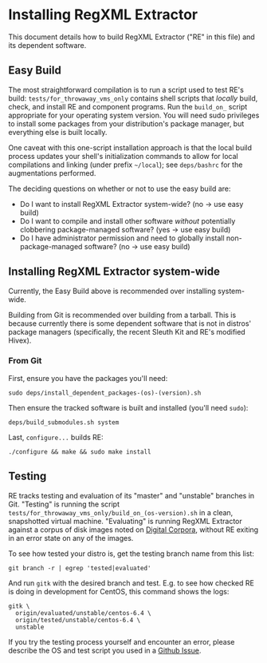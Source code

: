 # Installing RegXML Extractor

This document details how to build RegXML Extractor ("RE" in this file) and its dependent software.


## Easy Build

The most straightforward compilation is to run a script used to test RE's build: `tests/for_throwaway_vms_only` contains shell scripts that *locally* build, check, and install RE and component programs.  Run the `build_on_` script appropriate for your operating system version.  You will need sudo privileges to install some packages from your distribution's package manager, but everything else is built locally.

One caveat with this one-script installation approach is that the local build process updates your shell's initialization commands to allow for local compilations and linking (under prefix `~/local`); see `deps/bashrc` for the augmentations performed.

The deciding questions on whether or not to use the easy build are:
* Do I want to install RegXML Extractor system-wide? (no -> use easy build)
* Do I want to compile and install other software *without* potentially clobbering package-managed software? (yes -> use easy build)
* Do I have administrator permission and need to globally install non-package-managed software? (no -> use easy build)


## Installing RegXML Extractor system-wide

Currently, the Easy Build above is recommended over installing system-wide.

Building from Git is recommended over building from a tarball.  This is because currently there is some dependent software that is not in distros' package managers (specifically, the recent Sleuth Kit and RE's modified Hivex).


### From Git

First, ensure you have the packages you'll need:

    sudo deps/install_dependent_packages-(os)-(version).sh

Then ensure the tracked software is built and installed (you'll need `sudo`):

    deps/build_submodules.sh system

Last, `configure...` builds RE:

    ./configure && make && sudo make install


## Testing

RE tracks testing and evaluation of its "master" and "unstable" branches in Git.  "Testing" is running the script `tests/for_throwaway_vms_only/build_on_(os-version).sh` in a clean, snapshotted virtual machine.  "Evaluating" is running RegXML Extractor against a corpus of disk images noted on [Digital Corpora](http://www.forensicswiki.org/wiki/Forensic_corpora), without RE exiting in an error state on any of the images.

To see how tested your distro is, get the testing branch name from this list:

    git branch -r | egrep 'tested|evaluated'

And run `gitk` with the desired branch and test.  E.g. to see how checked RE is doing in development for CentOS, this command shows the logs:

    gitk \
      origin/evaluated/unstable/centos-6.4 \
      origin/tested/unstable/centos-6.4 \
      unstable

If you try the testing process yourself and encounter an error, please describe the OS and test script you used in a [Github Issue](https://github.com/ajnelson/regxml_extractor/issues).